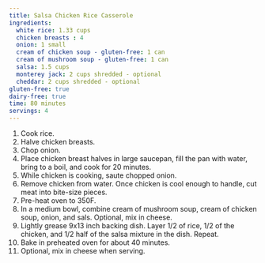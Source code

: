 ```yaml
---
title: Salsa Chicken Rice Casserole 
ingredients:
  white rice: 1.33 cups
  chicken breasts : 4
  onion: 1 small
  cream of chicken soup - gluten-free: 1 can
  cream of mushroom soup - gluten-free: 1 can
  salsa: 1.5 cups
  monterey jack: 2 cups shredded - optional
  cheddar: 2 cups shredded - optional
gluten-free: true 
dairy-free: true
time: 80 minutes
servings: 4
---
```


1. Cook rice.
2. Halve chicken breasts.
3. Chop onion.
4. Place chicken breast halves in large saucepan, fill the pan with water,
   bring to a boil, and cook for 20 minutes.
5. While chicken is cooking, saute chopped onion.
6. Remove chicken from water. Once chicken is cool enough to handle, cut meat
   into bite-size pieces.
7. Pre-heat oven to 350F.
8. In a medium bowl, combine cream of mushroom soup, cream of chicken soup,
   onion, and sals. Optional, mix in cheese.
9. Lightly grease 9x13 inch backing dish. Layer 1/2 of rice, 1/2 of the 
   chicken, and 1/2 half of the salsa mixture in the dish. Repeat.
10. Bake in preheated oven for about 40 minutes.
11. Optional, mix in cheese when serving.
